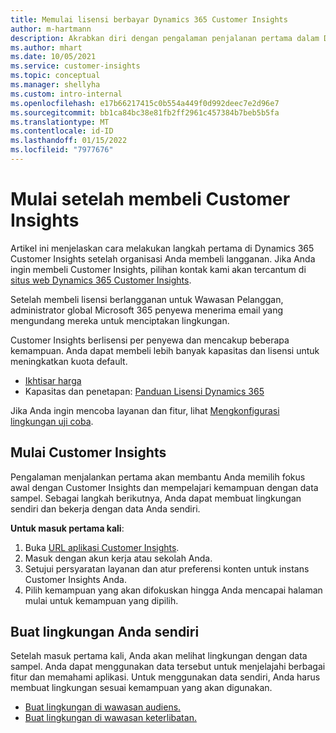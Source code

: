 ```yaml
---
title: Memulai lisensi berbayar Dynamics 365 Customer Insights
author: m-hartmann
description: Akrabkan diri dengan pengalaman penjalanan pertama dalam Dynamics 365 Customer Insights dan jelajahi kemampuannya.
ms.author: mhart
ms.date: 10/05/2021
ms.service: customer-insights
ms.topic: conceptual
ms.manager: shellyha
ms.custom: intro-internal
ms.openlocfilehash: e17b66217415c0b554a449f0d992deec7e2d96e7
ms.sourcegitcommit: bb1ca84bc38e81fb2ff2961c457384b7beb5b5fa
ms.translationtype: MT
ms.contentlocale: id-ID
ms.lasthandoff: 01/15/2022
ms.locfileid: "7977676"
---
```

# <a name="get-started-after-purchasing-customer-insights"></a>Mulai setelah membeli Customer Insights

Artikel ini menjelaskan cara melakukan langkah pertama di Dynamics 365 Customer Insights setelah organisasi Anda membeli langganan. Jika Anda ingin membeli Customer Insights, pilihan kontak kami akan tercantum di [situs web Dynamics 365 Customer Insights](https://dynamics.microsoft.com/ai/customer-insights/). 

Setelah membeli lisensi berlangganan untuk Wawasan Pelanggan, administrator global Microsoft 365 penyewa menerima email yang mengundang mereka untuk menciptakan lingkungan. 

Customer Insights berlisensi per penyewa dan mencakup beberapa kemampuan. Anda dapat membeli lebih banyak kapasitas dan lisensi untuk meningkatkan kuota default. 
- [Ikhtisar harga](https://dynamics.microsoft.com/ai/customer-insights/pricing/)
- Kapasitas dan penetapan: [Panduan Lisensi Dynamics 365](https://go.microsoft.com/fwlink/?LinkId=866544)

Jika Anda ingin mencoba layanan dan fitur, lihat [Mengkonfigurasi lingkungan uji coba](trial-signup.md).

## <a name="start-with-customer-insights"></a>Mulai Customer Insights

Pengalaman menjalankan pertama akan membantu Anda memilih fokus awal dengan Customer Insights dan mempelajari kemampuan dengan data sampel. Sebagai langkah berikutnya, Anda dapat membuat lingkungan sendiri dan bekerja dengan data Anda sendiri.

**Untuk masuk pertama kali**:

1. Buka [URL aplikasi Customer Insights](https://home.ci.ai.dynamics.com).
1. Masuk dengan akun kerja atau sekolah Anda. 
1. Setujui persyaratan layanan dan atur preferensi konten untuk instans Customer Insights Anda.
1. Pilih kemampuan yang akan difokuskan hingga Anda mencapai halaman mulai untuk kemampuan yang dipilih.

## <a name="create-your-own-environment"></a>Buat lingkungan Anda sendiri

Setelah masuk pertama kali, Anda akan melihat lingkungan dengan data sampel. Anda dapat menggunakan data tersebut untuk menjelajahi berbagai fitur dan memahami aplikasi. Untuk menggunakan data sendiri, Anda harus membuat lingkungan sesuai kemampuan yang akan digunakan.

- [Buat lingkungan di wawasan audiens.](audience-insights/get-started-paid.md)
- [Buat lingkungan di wawasan keterlibatan.](engagement-insights/create-new-environment.md) 



